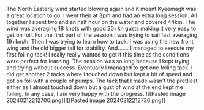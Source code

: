 The North Easterly wind started blowing again and it meant Kyeemagh was a great location to go. I went their at 3pm and had an extra long session. All together I spent two and an half hour on the water and covered 44km. The wind was averaging 18 knots with good 20+kn gusts making it very easy to get on foil. For the first part of the session I was trying to sail fast averaging 19+km/h. Then I was trying to learn how to tack. I was using the new front wing and the old bigger tail for stability. And....... I managed to execute my first foiling tack! I really really wanted to get it this time as the conditions were perfect for learning. The session was so long because I kept trying and trying without success. Eventually I managed to get one foiling tack. I did get another 2 tacks where I touched down but kept a bit of speed and got on foil with a couple of pumps. The tack that I made wasn't the prettiest either as I almost touched down but a gust of wind at the end kept me foiling. In any case, I am very happy with the progress. 
![[Pasted image 20240212212700.png]]![[Pasted image 20240212212736.png]]